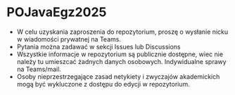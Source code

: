 # POJavaEgz2025

* W celu uzyskania zaproszenia do repozytorium, proszę o wysłanie nicku w wiadomości prywatnej na Teams.
* Pytania można zadawać w sekcji Issues lub Discussions
* Wszystkie informacje w repozytorium są publicznie dostępne, wiec nie należy tu umieszcać żadnych danych osobowych. Indywidualne sprawy na Teams/mail.
* Osoby nieprzestrzegające zasad netykiety i zwyczajów akademickich mogą być wykluczone z dostępu do edycji w repozytorium.
